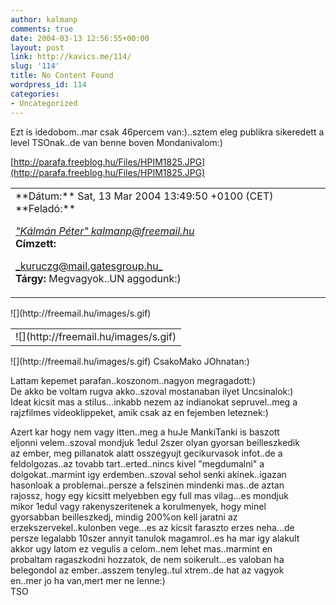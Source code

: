 ```yaml
---
author: kalmanp
comments: true
date: 2004-03-13 12:56:55+00:00
layout: post
link: http://kavics.me/114/
slug: '114'
title: No Content Found
wordpress_id: 114
categories:
- Uncategorized
---
```


Ezt is idedobom..mar csak 46percem van:)..sztem eleg publikra sikeredett a level TSOnak..de van benne boven Mondanivalom:)




[http://parafa.freeblog.hu/Files/HPIM1825.JPG](http://parafa.freeblog.hu/Files/HPIM1825.JPG)





<table cellpadding="0" width="100%" cellspacing="0" >
<tbody >
<tr >

<td >**Dátum:** Sat, 13 Mar 2004 13:49:50 +0100 (CET)  
**Feladó:**

 [_"Kálmán Péter" <kalmanp@freemail.hu>_](http://freemail.hu/fm/send_form?sid=Lte3NtlWsIsIjUrbm5rYGhlezM-NDk9JDI_j4IRHWiRVtsQlTzElJC1&to=K%E1lm%E1n%20P%E9ter%20%3Ckalmanp@freemail.hu%3E)  
**Címzett:**

 [_kuruczg@mail.gatesgroup.hu_](http://freemail.hu/fm/send_form?sid=Lte3NtlWsIsIjUrbm5rYGhlezM-NDk9JDI_j4IRHWiRVtsQlTzElJC1&to=kuruczg@mail.gatesgroup.hu)  
**Tárgy:** Megvagyok..UN aggodunk:)  

</td></tr></tbody></table>![](http://freemail.hu/images/s.gif)  

<table cellpadding="0" width="100%" border="0" cellspacing="0" >
<tbody >
<tr >

<td width="100%" background="../images/vcsik.gif" height="1" >![](http://freemail.hu/images/s.gif)
</td></tr></tbody></table>![](http://freemail.hu/images/s.gif)  
CsakoMako JOhnatan:)  
  
Lattam kepemet parafan..koszonom..nagyon megragadott:)  
De akko be voltam rugva akko..szoval mostanaban ilyet Uncsinalok:)  
Ideat kicsit mas a stilus...inkabb nezem az indianokat sepruvel..meg a   
rajzfilmes videoklippeket, amik csak az en fejemben leteznek:)  
  
Azert kar hogy nem vagy itten..meg a huJe MankiTanki is baszott   
eljonni velem..szoval mondjuk 1edul 2szer olyan gyorsan beilleszkedik   
az ember, meg pillanatok alatt osszegyujt gecikurvasok infot..de a   
feldolgozas..az tovabb tart..erted..nincs kivel "megdumalni" a   
dolgokat..marmint igy erdemben..szoval sehol senki akinek..igazan   
hasonloak a problemai..persze a felszinen mindenki mas..de aztan   
rajossz, hogy egy kicsitt melyebben egy full mas vilag...es mondjuk   
mikor 1edul vagy rakenyszeritenek a korulmenyek, hogy minel   
gyorsabban beilleszkedj, mindig 200%on kell jaratni az   
erzekszervekel..kulonben vege...es az kicsit faraszto erzes neha...de   
persze legalabb 10szer annyit tanulok magamrol..es ha mar igy alakult   
akkor ugy latom ez vegulis a celom..nem lehet mas..marmint en   
probaltam ragaszkodni hozzatok, de nem soikerult...es valoban ha   
belegondol az ember..asszem tenyleg..tul xtrem..de hat az vagyok   
en..mer jo ha van,mert mer ne lenne:)  
TSO  
  

